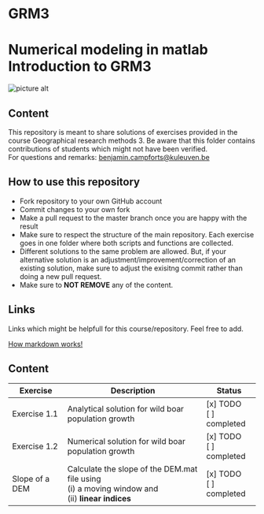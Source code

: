 # GRM3
Numerical modeling in matlab
Introduction to GRM3
===================
![picture alt](WildBoars.png)

## Content ##
This repository is meant to share solutions of exercises provided in the course Geographical research methods 3. 
Be aware that this folder contains contributions of students which might not have been verified.   
For questions and remarks: benjamin.campforts@kuleuven.be


## How to use this repository ##
* Fork repository to your own GitHub account
* Commit changes to your own fork 
* Make a pull request to the master branch once you are happy with the result 
* Make sure to respect the structure of the main repository. Each exercise goes in one folder where both scripts and functions are collected. 
* Different solutions to the same problem are allowed. But, if your alternative solution is an adjustment/improvement/correction of an existing solution, make sure to adjust the exisitng commit rather than doing a new pull request. 
* Make sure to **NOT REMOVE** any of the content. 

## Links ##
Links which might be helpfull for this course/repository. Feel free to add. 

[How markdown works!](https://guides.github.com/features/mastering-markdown/#examples)


## Content ##

Exercise	  | Description	|	Status
------------- | ------------	| -------------
Exercise 1.1 |	Analytical solution for wild boar population growth	|  [x] TODO  <br/>[ ] completed 
Exercise 1.2 |	Numerical solution for wild boar population growth	|  [x] TODO  <br/>[ ] completed 
Slope of a DEM |	Calculate the slope of the DEM.mat file using <br/>(i) a moving window and <br/>(ii) **linear indices**  	|  [x] TODO  <br/>[ ] completed 
